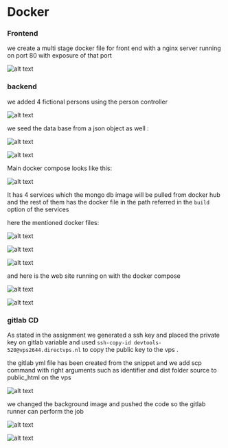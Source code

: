 # Docker
### Frontend
we create a multi stage docker file for front end with a nginx server running on port 80 with exposure of that port

![alt text](./sc1.png)

###  backend

we added 4 fictional persons using the person controller

![alt text](./sc2.png)

we seed the data base from a json object as well :

![alt text](./sc3.png)

![alt text](./sc4.png)

Main docker compose looks like this:

![alt text](./sc5.png)

It has 4 services which the mongo db image will be pulled from docker hub and the rest of them has the docker file in the path referred in the `build` option of the services

here the mentioned docker files:

![alt text](./sc6.png)

![alt text](./sc7.png)

![alt text](./sc8.png)

and here is the web site running on with the docker compose 

![alt text](./sc9.png)

![alt text](./sc10.png)

### gitlab CD

As stated in the assignment we generated a ssh key and placed the private key on gitlab variable and used ``ssh-copy-id devtools-520@vps2644.directvps.nl`` to copy the public key to the vps .

the gitlab yml file has been created from the snippet and we add scp command with right arguments such as identifier and dist folder source to public_html on the vps

![alt text](./sc11.png)

we changed the background image and pushed the code so the gitlab runner can perform the job

![alt text](./sc12.png)

![alt text](./sc13.png)
